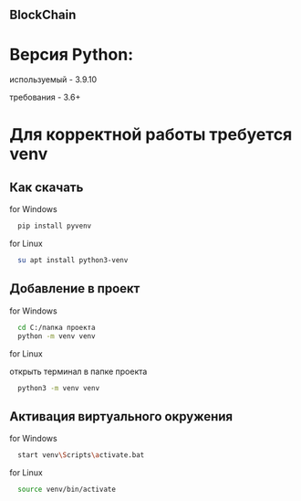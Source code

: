 ## BlockChain

# Версия Python:
используемый - 3.9.10

требования - 3.6+

# Для корректной работы требуется venv

## Как скачать

for Windows
```bash
  pip install pyvenv
```
for Linux
```bash
  su apt install python3-venv
```

## Добавление в проект
for Windows
```bash
  cd C:/папка проекта
  python -m venv venv
```
for Linux

открыть терминал в папке проекта
```bash
  python3 -m venv venv
```

## Активация виртуального окружения

for Windows
```bash
  start venv\Scripts\activate.bat
```

for Linux
```bash
  source venv/bin/activate
```
